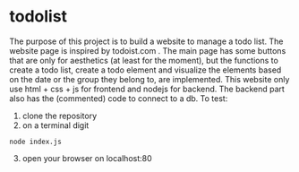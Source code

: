 # todolist
The purpose of this project is to build a website to manage a todo list.
The website page is inspired by todoist.com .
The main page has some buttons that are only for aesthetics (at least for the moment), but the functions to create a todo list, create a todo element and visualize the elements based on the date or the group they belong to, are implemented.
This website only use html + css + js for frontend and nodejs for backend.
The backend part also has the (commented) code to connect to a db.
To test:
1. clone the repository
2. on a terminal digit
```
node index.js
```
3. open your browser on localhost:80
